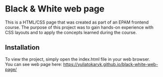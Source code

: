 # Black & White web page
This is a HTML/CSS page that was created as part of an EPAM frontend course. 
The purpose of this project was to gain hands-on experience with CSS layouts and to apply the concepts learned during the course.

## Installation 
To view the project, simply open the index.html file in your web browser. 
You can see web page here: https://yuliatokaryk.github.io/black-white-web-page/
